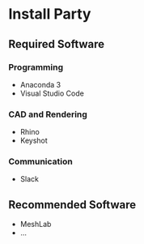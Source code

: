 # Install Party

## Required Software
### Programming
* Anaconda 3
* Visual Studio Code

### CAD and Rendering
* Rhino
* Keyshot

### Communication
* Slack

## Recommended Software
* MeshLab
* ...
